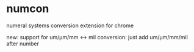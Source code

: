 numcon
======

numeral systems conversion extension for chrome

new: support for um/µm/mm <-> mil conversion: just add um/µm/mm/mil after number
